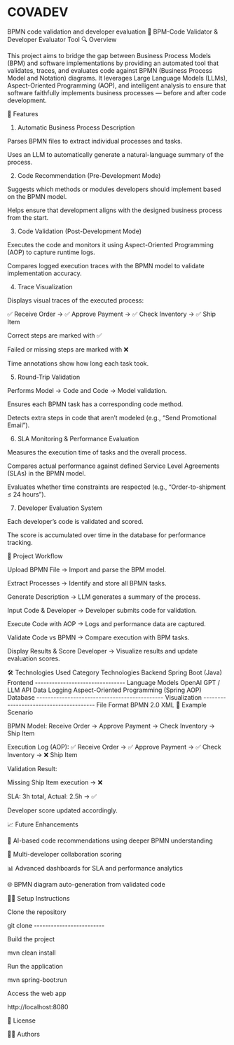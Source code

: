 # COVADEV
BPMN code validation and developer evaluation
🧠 BPM-Code Validator & Developer Evaluator Tool
🔍 Overview

This project aims to bridge the gap between Business Process Models (BPM) and software implementations by providing an automated tool that validates, traces, and evaluates code against BPMN (Business Process Model and Notation) diagrams.
It leverages Large Language Models (LLMs), Aspect-Oriented Programming (AOP), and intelligent analysis to ensure that software faithfully implements business processes — before and after code development.

🚀 Features
1. Automatic Business Process Description

Parses BPMN files to extract individual processes and tasks.

Uses an LLM to automatically generate a natural-language summary of the process.

2. Code Recommendation (Pre-Development Mode)

Suggests which methods or modules developers should implement based on the BPMN model.

Helps ensure that development aligns with the designed business process from the start.

3. Code Validation (Post-Development Mode)

Executes the code and monitors it using Aspect-Oriented Programming (AOP) to capture runtime logs.

Compares logged execution traces with the BPMN model to validate implementation accuracy.

4. Trace Visualization

Displays visual traces of the executed process:

✅ Receive Order → ✅ Approve Payment → ✅ Check Inventory → ✅ Ship Item


Correct steps are marked with ✅

Failed or missing steps are marked with ❌

Time annotations show how long each task took.

5. Round-Trip Validation

Performs Model → Code and Code → Model validation.

Ensures each BPMN task has a corresponding code method.

Detects extra steps in code that aren’t modeled (e.g., “Send Promotional Email”).

6. SLA Monitoring & Performance Evaluation

Measures the execution time of tasks and the overall process.

Compares actual performance against defined Service Level Agreements (SLAs) in the BPMN model.

Evaluates whether time constraints are respected (e.g., “Order-to-shipment ≤ 24 hours”).

7. Developer Evaluation System

Each developer’s code is validated and scored.

The score is accumulated over time in the database for performance tracking.

🧩 Project Workflow

Upload BPMN File → Import and parse the BPM model.

Extract Processes → Identify and store all BPMN tasks.

Generate Description → LLM generates a summary of the process.

Input Code & Developer → Developer submits code for validation.

Execute Code with AOP → Logs and performance data are captured.

Validate Code vs BPMN → Compare execution with BPM tasks.

Display Results & Score Developer → Visualize results and update evaluation scores.

🛠️ Technologies Used
Category	Technologies
Backend	Spring Boot (Java)
Frontend	--------------------------------
Language Models	OpenAI GPT / LLM API
Data Logging	Aspect-Oriented Programming (Spring AOP)
Database	---------------------------------------------
Visualization	---------------------------------------
File Format	BPMN 2.0 XML
🧠 Example Scenario

BPMN Model:
Receive Order → Approve Payment → Check Inventory → Ship Item

Execution Log (AOP):
✅ Receive Order → ✅ Approve Payment → ✅ Check Inventory → ❌ Ship Item

Validation Result:

Missing Ship Item execution → ❌

SLA: 3h total, Actual: 2.5h → ✅

Developer score updated accordingly.

📈 Future Enhancements

🔄 AI-based code recommendations using deeper BPMN understanding

🧩 Multi-developer collaboration scoring

📊 Advanced dashboards for SLA and performance analytics

🌐 BPMN diagram auto-generation from validated code


🧑‍💻 Setup Instructions

Clone the repository

git clone -------------------------


Build the project

mvn clean install


Run the application

mvn spring-boot:run


Access the web app

http://localhost:8080

📜 License



👨‍🏫 Authors

